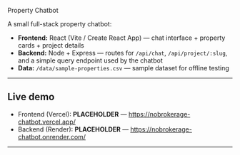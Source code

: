 Property Chatbot

A small full-stack property chatbot:
- **Frontend:** React (Vite / Create React App) — chat interface + property cards + project details
- **Backend:** Node + Express — routes for `/api/chat`, `/api/project/:slug`, and a simple query endpoint used by the chatbot
- **Data:** `/data/sample-properties.csv` — sample dataset for offline testing

---

## Live demo
- Frontend (Vercel): **PLACEHOLDER** — https://nobrokerage-chatbot.vercel.app/
- Backend (Render): **PLACEHOLDER** — https://nobrokerage-chatbot.onrender.com/

---
